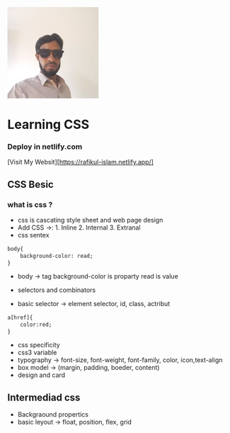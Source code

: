 ![imessag](./imegas/1p.jpg)

# Learning CSS 
### Deploy in netlify.com 


[Visit My Websit][https://rafikul-islam.netlify.app/]

## CSS Besic 
### what is css ?
- css is cascating style sheet and web page design 
- Add CSS ->: 1. Inline 2. Internal 3. Extranal
- css sentex 
```css:
body{
    background-color: read;
}

```
- body -> tag background-color is proparty read is value

- selectors and combinators
- basic selector -> element selector, id, class, actribut
```css:
a[href]{
    color:red;
}
```
- css specificity 
- css3 variable 
- typography -> font-size, font-weight, font-family, color, icon,text-align
- box model -> (margin, padding, boeder, content)
- design and card

## Intermediad css
- Backgraound propertics 
- basic leyout -> float, position, flex, grid 
